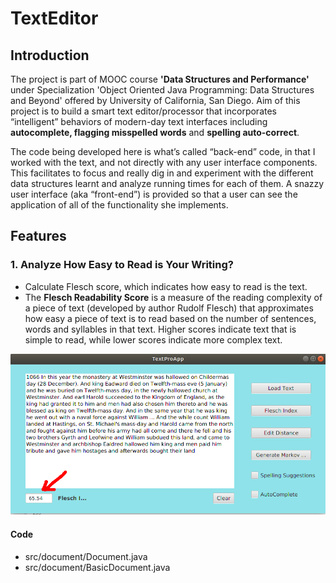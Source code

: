 # TextEditor

## Introduction
The project is part of MOOC course **'Data Structures and Performance'** under Specialization 'Object Oriented Java Programming: Data Structures and Beyond' offered by University of California, San Diego. 
Aim of this project is to build a smart text editor/processor that incorporates “intelligent” behaviors of modern-day text interfaces including **autocomplete, flagging misspelled words** and **spelling auto-correct**. 

The code being developed here is what’s called “back-end” code, in that I worked with the text, and not directly with any user interface components. This facilitates to focus and really dig in and experiment with the different data structures learnt and analyze running times for each of them. A snazzy user interface (aka “front-end”) is provided so that a user can see the application of all of the functionality she implements.

## Features

### 1. Analyze How Easy to Read is Your Writing?
- Calculate Flesch score, which indicates how easy to read is the text. 
- The **Flesch Readability Score** is a measure of the reading complexity of a piece of text (developed by author Rudolf Flesch) that approximates how easy a piece of text is to read based on the number of sentences, words and syllables in that text. Higher scores indicate text that is simple to read, while lower scores indicate more complex text.

![](https://github.com/jitendrabhamare/TextEditor/blob/master/img/moocTextEditor-Flesch-score.png)

#### Code
- src/document/Document.java
- src/document/BasicDocument.java
